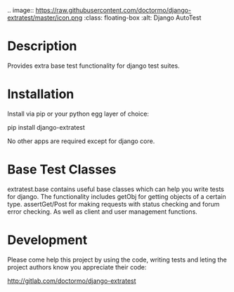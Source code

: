 .. image:: https://raw.githubusercontent.com/doctormo/django-extratest/master/icon.png
 :class: floating-box
 :alt: Django AutoTest

Description
===========

Provides extra base test functionality for django test suites.

Installation
============

Install via pip or your python egg layer of choice:

pip install django-extratest

No other apps are required except for django core.

Base Test Classes
=================

extratest.base contains useful base classes which can help you write tests for django.
The functionality includes getObj for getting objects of a certain type. assertGet/Post
for making requests with status checking and forum error checking. As well as client
and user management functions.

Development
===========

Please come help this project by using the code, writing tests and leting the
project authors know you appreciate their code:

http://gitlab.com/doctormo/django-extratest
